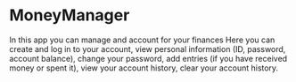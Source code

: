 # MoneyManager
In this app you can manage and account for your finances
Here you can create and log in to your account, view personal information (ID, password, account balance), change your password, add entries (if you have received money or spent it), view your account history, clear your account history.
